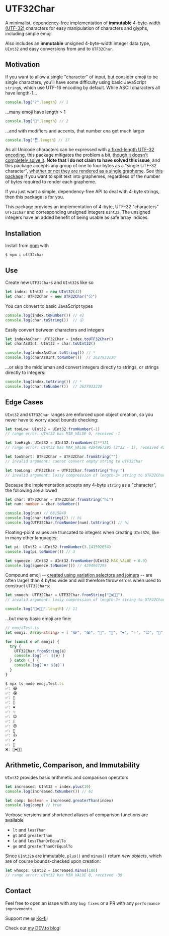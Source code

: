# UTF32Char

A minimalist, dependency-free implementation of **immutable** [4-byte-width (UTF-32)](https://en.wikipedia.org/wiki/UTF-32) characters for easy manipulation of characters and glyphs, including simple emoji.

Also includes an **immutable** unsigned 4-byte-width integer data type, `UInt32` and easy conversions from and to `UTF32Char`.

## Motivation

If you want to allow a single "character" of input, but consider emoji to be single characters, you'll have some difficulty using basic JavaScript `string`s, which use UTF-16 encoding by default. While ASCII characters all have length-1...

```ts
console.log("?".length) // 1
```

...many emoji have length > 1

```ts
console.log("💩".length) // 2
```

...and with modifiers and accents, that number cna get much larger

```ts
console.log("!͖̬̰̙̗̿̋ͥͥ̂ͣ̐́́͜͞".length) // 17
```

As all Unicode characters can be expressed with [a fixed-length UTF-32 encoding](https://en.wikipedia.org/wiki/UTF-32), this package mitigates the problem a bit, [though it doesn't completely solve it](https://blog.jonnew.com/posts/poo-dot-length-equals-two). **Note that I do not claim to have solved this issue**, and this package accepts any group of one to four bytes as a "single UTF-32 character", [whether or not they are rendered as a single grapheme](https://news.ycombinator.com/item?id=13830177). See [this package](https://github.com/orling/grapheme-splitter) if you want to split text into graphemes, regardless of the number of bytes required to render each grapheme.

If you just want a simple, dependency-free API to deal with 4-byte strings, then this package is for you.

This package provides an implementation of 4-byte, UTF-32 "characters" `UTF32Char` and corresponding unsigned integers `UInt32`. The unsigned integers have an added benefit of being usable as safe array indices.

## Installation

Install from [npm](https://www.npmjs.com/package/utf32char) with

`$ npm i utf32char`

## Use

Create new `UTF32Char`s and `UInt32`s like so

```ts
let index: UInt32 = new UInt32(42)
let char: UTF32Char = new UTF32Char("😮")
```

You can convert to basic JavaScript types

```ts
console.log(index.toNumber()) // 42
console.log(char.toString())  // 😮
```

Easily convert between characters and integers

```ts
let indexAsChar: UTF32Char = index.toUTF32Char()
let charAsUInt: UInt32 = char.toUInt32()

console.log(indexAsChar.toString()) // *
console.log(charAsUInt.toNumber())  // 3627933230
```

...or skip the middleman and convert integers directly to strings, or strings directly to integers:

```ts
console.log(index.toString()) // *
console.log(char.toNumber())  // 3627933230
```

## Edge Cases

`UInt32` and `UTF32Char` ranges are enforced upon object creation, so you never have to worry about bounds checking:

```ts
let tooLow: UInt32 = UInt32.fromNumber(-1)
// range error: UInt32 has MIN_VALUE 0, received -1

let tooHigh: UInt32 = UInt32.fromNumber(2**32)
// range error: UInt32 has MAX_VALUE 4294967295 (2^32 - 1), received 4294967296

let tooShort: UTF32Char = UTF32Char.fromString("")
// invalid argument: cannot convert empty string to UTF32Char

let tooLong: UTF32Char = UTF32Char.fromString("hey!")
// invalid argument: lossy compression of length-3+ string to UTF32Char
```

Because the implementation accepts any 4-byte `string` as a "character", the following are allowed

```ts
let char: UTF32Char = UTF32Char.fromString("hi")
let num: number = char.toNumber()

console.log(num) // 6815849
console.log(char.toString()) // hi
console.log(UTF32Char.fromNumber(num).toString()) // hi
```

Floating-point values are truncated to integers when creating `UInt32`s, like in many other languages:

```ts
let pi: UInt32 = UInt32.fromNumber(3.141592654)
console.log(pi.toNumber()) // 3

let squeeze: UInt32 = UInt32.fromNumber(UInt32.MAX_VALUE + 0.9)
console.log(squeeze.toNumber()) // 4294967295
```

Compound emoji -- [created using variation selectors and joiners](https://blog.jonnew.com/posts/poo-dot-length-equals-two) -- are often larger than 4 bytes wide and will therefore throw errors when used to construct `UTF32Char`s:

```ts
let smooch: UTF32Char = UTF32Char.fromString("👩‍❤️‍💋‍👩")
// invalid argument: lossy compression of length-3+ string to UTF32Char

console.log("👩‍❤️‍💋‍👩".length) // 11
```

...but many basic emoji are fine:

```ts
// emojiTest.ts
let emoji: Array<string> = [ "😂", "😭", "🥺", "🤣", "❤️", "✨", "😍", "🙏", "😊", "🥰", "👍", "💕", "🤔", "👩‍❤️‍💋‍👩" ]

for (const e of emoji) {
  try {
    UTF32Char.fromString(e)
    console.log(`✅: ${e}`)
  } catch (_) {
    console.log(`❌: ${e}`)
  }
}
```

```ts
$ npx ts-node emojiTest.ts
✅: 😂
✅: 😭
✅: 🥺
✅: 🤣
✅: ❤️
✅: ✨
✅: 😍
✅: 🙏
✅: 😊
✅: 🥰
✅: 👍
✅: 💕
✅: 🤔
❌: 👩‍❤️‍💋‍👩
```

## Arithmetic, Comparison, and Immutability

`UInt32` provides basic arithmetic and comparison operators

```ts
let increased: UInt32 = index.plus(19)
console.log(increased.toNumber()) // 61

let comp: boolean = increased.greaterThan(index)
console.log(comp) // true
```

Verbose versions and shortened aliases of comparison functions are available

- `lt` and `lessThan`
- `gt` and `greaterThan`
- `le` and `lessThanOrEqualTo`
- `ge` and `greaterThanOrEqualTo`

Since `UInt32`s are immutable, `plus()` and `minus()` return _new objects_, which are of course bounds-checked upon creation:

```ts
let whoops: UInt32 = increased.minus(100)
// range error: UInt32 has MIN_VALUE 0, received -39
```

## Contact

Feel free to open an issue with any `bug fixes` or a PR with any `performance improvements`.

Support me @ [Ko-fi](https://ko-fi.com/awwsmm)!

Check out [my DEV.to blog](https://dev.to/awwsmm)!